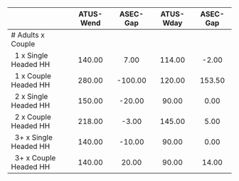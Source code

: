 
|                      |    ATUS-Wend |     ASEC-Gap |    ATUS-Wday |     ASEC-Gap |
| -------------------- | :----------: | :----------: | :----------: | :----------: |
| # Adults x Couple    |              |              |              |              |
| &nbsp;&nbsp;1 x Single Headed HH |       140.00 |         7.00 |       114.00 |        -2.00 |
| &nbsp;&nbsp;1 x Couple Headed HH |       280.00 |      -100.00 |       120.00 |       153.50 |
| &nbsp;&nbsp;2 x Single Headed HH |       150.00 |       -20.00 |        90.00 |         0.00 |
| &nbsp;&nbsp;2 x Couple Headed HH |       218.00 |        -3.00 |       145.00 |         5.00 |
| &nbsp;&nbsp;3+ x Single Headed HH |       140.00 |       -10.00 |        90.00 |         0.00 |
| &nbsp;&nbsp;3+ x Couple Headed HH |       140.00 |        20.00 |        90.00 |        14.00 |

